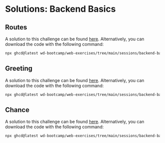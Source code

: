 # Solutions: Backend Basics

## Routes

A solution to this challenge can be found [here](https://github.com/wd-bootcamp/web-exercises/tree/main/sessions/backend-basics/routes_solution). Alternatively, you can download the code with the following command:

```bash
npx ghcd@latest wd-bootcamp/web-exercises/tree/main/sessions/backend-basics/routes_solution
```

## Greeting

A solution to this challenge can be found [here](https://github.com/wd-bootcamp/web-exercises/tree/main/sessions/backend-basics/greeting_solution). Alternatively, you can download the code with the following command:

```bash
npx ghcd@latest wd-bootcamp/web-exercises/tree/main/sessions/backend-basics/greeting_solution
```

## Chance

A solution to this challenge can be found [here](https://github.com/wd-bootcamp/web-exercises/tree/main/sessions/backend-basics/chance_solution). Alternatively, you can download the code with the following command:

```bash
npx ghcd@latest wd-bootcamp/web-exercises/tree/main/sessions/backend-basics/chance_solution
```
